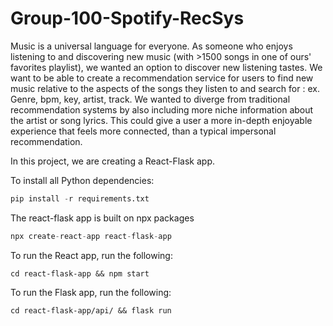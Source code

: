 # Group-100-Spotify-RecSys

Music is a universal language for everyone. As someone who enjoys listening to and discovering new music (with >1500 songs in one of ours' favorites playlist), we wanted an option to discover new listening tastes. We want to be able to create a recommendation service for users to find new music relative to the aspects of the songs they listen to and search for : ex. Genre, bpm, key, artist, track. We wanted to diverge from traditional recommendation systems by also including more niche information about the artist or song lyrics. This could give a user a more in-depth enjoyable experience that feels more connected, than a typical impersonal recommendation.

In this project, we are creating a React-Flask app. 

To install all Python dependencies: 

```python
pip install -r requirements.txt
```


The react-flask app is built on npx packages
```jsx
npx create-react-app react-flask-app
```


To run the React app, run the following:
```
cd react-flask-app && npm start
```

To run the Flask app, run the following:
```
cd react-flask-app/api/ && flask run
```